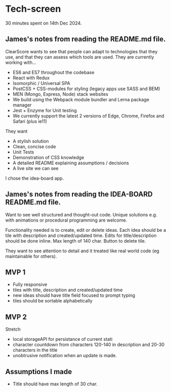 # Tech-screen

30 minutes spent on 14th Dec 2024.

## James's notes from reading the README.md file.

ClearScore wants to see that people can adapt to technologies that they use, and that they can assess which tools are used.
They are currently working with...

- ES6 and ES7 throughout the codebase
- React with Redux
- Isomorphic / Universal SPA
- PostCSS + CSS-modules for styling (legacy apps use SASS and BEM)
- MEN (Mongo, Express, Node) stack websites
- We build using the Webpack module bundler and Lerna package manager
- Jest + Enzyme for Unit testing
- We currently support the latest 2 versions of Edge, Chrome, Firefox and Safari (plus ie11)

They want

- A stylish solution
- Clean, concise code
- Unit Tests
- Demonstration of CSS knowledge
- A detailed README explaining assumptions / decisions
- A live site we can see

I chose the idea-board app.

## James's notes from reading the IDEA-BOARD README.md file.

Want to see well structured and thought-out code. Unique solutions e.g. with animations or procedural programming are welcome.

Functionality needed is to create, edit or delete ideas. Each idea should be a tile with description and created/updated time. Edits for title/description should be done inline. Max length of 140 char.
Button to delete tile.

They want to see attention to detail and it treated like real world code (eg maintainable for others).

## MVP 1

- Fully responsive
- tiles with title, description and created/updated time
- new ideas should have title field focused to prompt typing
- tiles should be sortable alphabetically

## MVP 2

Stretch

- local storageAPI for persistance of current stati
- character countdown from characters 120-140 in description and 20-30 characters in the title
- unobtrusive notification when an update is made.

## Assumptions I made

- Title should have max length of 30 char.
